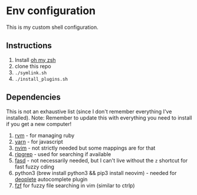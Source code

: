 # Env configuration

This is my custom shell configuration.

## Instructions

1. Install [oh my zsh](https://github.com/robbyrussell/oh-my-zsh#readme)
2. clone this repo
3. `./symlink.sh`
4. `./install_plugins.sh`

## Dependencies

This is not an exhaustive list (since I don't remember everything I've
    installed). Note: Remember to update this with everything you need to
install if you get a new computer!

1. [rvm](https://rvm.io/rvm/install) - for managing ruby
2. [yarn](https://yarnpkg.com/lang/en/docs/install/) - for javascript
2. [nvim](https://github.com/neovim/neovim) - not strictly needed but some
   mappings are for that
3. [ripgrep](https://github.com/BurntSushi/ripgrep) - used for searching if
   available
4. [fasd](https://github.com/clvv/fasd) - not necessarily needed, but I can't
   live without the `z` shortcut for fast fuzzy cding
5. python3 (brew install python3 && pip3 install neovim) - needed for
   [deoplete](https://github.com/Shougo/deoplete.nvim) autocomplete plugin
6. [fzf](https://github.com/junegunn/fzf) for fuzzy file searching in vim
   (similar to ctrlp)
